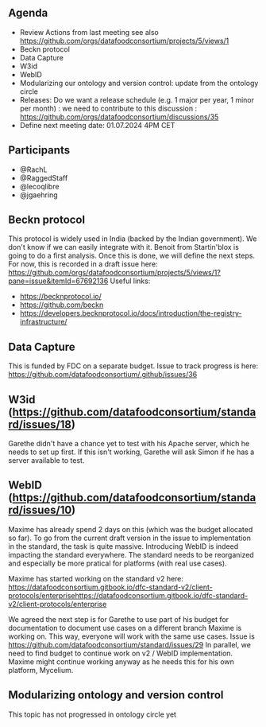 ## Agenda
- Review Actions from last meeting see also https://github.com/orgs/datafoodconsortium/projects/5/views/1
- Beckn protocol
- Data Capture
- W3id
- WebID
- Modularizing our ontology and version control: update from the ontology circle
- Releases: Do we want a release schedule (e.g. 1 major per year, 1 minor per month) : we need to contribute to this discussion : https://github.com/orgs/datafoodconsortium/discussions/35
- Define next meeting date: 01.07.2024 4PM CET

## Participants

- @RachL
- @RaggedStaff
- @lecoqlibre
- @jgaehring

## Beckn protocol

This protocol is widely used in India (backed by the Indian government). We don't know if we can easily integrate with it. Benoit from Startin'blox is going to do a first analysis. 
Once this is done, we will define the next steps. For now, this is recorded in a draft issue here: https://github.com/orgs/datafoodconsortium/projects/5/views/1?pane=issue&itemId=67692136
Useful links: 
- https://becknprotocol.io/
- https://github.com/beckn
- https://developers.becknprotocol.io/docs/introduction/the-registry-infrastructure/

## Data Capture

This is funded by FDC on a separate budget. Issue to track progress is here: https://github.com/datafoodconsortium/.github/issues/36

## W3id (https://github.com/datafoodconsortium/standard/issues/18)

Garethe didn't have a chance yet to test with his Apache server, which he needs to set up first. If this isn't working, Garethe will ask Simon if he has a server available to test.

## WebID (https://github.com/datafoodconsortium/standard/issues/10)

Maxime has already spend 2 days on this (which was the budget allocated so far). 
To go from the current draft version in the issue to implementation in the standard, the task is quite massive. Introducing WebID is indeed impacting the standard everywhere. 
The standard needs to be reorganized and especially be more pratical for platforms (with real use cases).

Maxime has started working on the standard v2 here: https://datafoodconsortium.gitbook.io/dfc-standard-v2/client-protocols/enterprisehttps://datafoodconsortium.gitbook.io/dfc-standard-v2/client-protocols/enterprise

We agreed the next step is for Garethe to use part of his budget for documentation to document use cases on a different branch Maxime is working on. This way, everyone will work with the same use cases. Issue is https://github.com/datafoodconsortium/standard/issues/29
In parallel, we need to find budget to continue work on v2 / WebID implementation. Maxime might continue working anyway as he needs this for his own platform, Mycelium.

## Modularizing ontology and version control

This topic has not progressed in ontology circle yet
